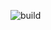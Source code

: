 ![build](https://github.com/amrsamii/Kotlin-GitHub-actions/workflows/Java%20CI%20with%20Maven/badge.svg)
